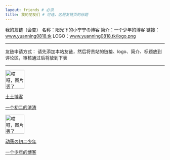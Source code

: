 ```yaml
---
layout: friends # 必须
title: 我的朋友们 # 可选，这是友链页的标题
---
```

我的友链（会变）
名称：阳光下的小宁宁の博客
简介：一个少年的博客
链接：www.yuanning0818.tk
LOGO：www.yuanning0818.tk/logo.png

----------------------
友链申请方式：
请先添加本站友链，然后将贵站的链接、logo、简介、标题放到评论区，审核通过后将放到下表

----------------------
<div class="friends-group"><div id="friend-content" class="friend-content">
<a class="friend-card" target="_blank" rel="external noopener friend" href="https://www.tutime.cn/" title="一个初二的渣渣"><div class="friend-left">
<img class="avatar" src="https://www.tutime.cn/3.jpg" alt="哎呀，图片丢了" height="60" width="60"></div><div class="friend-right"><p class="friend-name">土土博客</p><div class="friend-tags-wrapper"><p class="tags">一个初二的渣渣</p></div></div></a>
<a class="friend-card" target="_blank" rel="external noopener friend" href="https://www.yt-blog.top/" title="一个初二的渣渣"><div class="friend-left">
<img class="avatar" src="https://img.yt-blog.top/png/logo.png" alt="哎呀，图片丢了" height="60" width="60"></div><div class="friend-right"><p class="friend-name">动荡の初二少年</p><div class="friend-tags-wrapper"><p class="tags">一个少年的博客</p></div></div></a>
<br></div></div>

